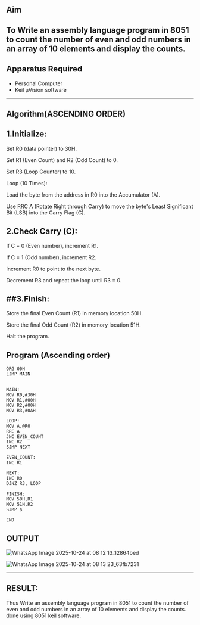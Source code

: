 ## Aim
To Write an assembly language program in 8051 to count the number of even and odd numbers in an array of 10 elements and display the counts.
---

## Apparatus Required
- Personal Computer  
- Keil µVision software  
---

## Algorithm(ASCENDING ORDER)
1.Initialize:
----
Set R0 (data pointer) to 30H.

Set R1 (Even Count) and R2 (Odd Count) to 0.

Set R3 (Loop Counter) to 10.

Loop (10 Times):

Load the byte from the address in R0 into the Accumulator (A).

Use RRC A (Rotate Right through Carry) to move the byte's Least Significant Bit (LSB) into the Carry Flag (C).

2.Check Carry (C):
---

If C = 0 (Even number), increment R1.

If C = 1 (Odd number), increment R2.

Increment R0 to point to the next byte.

Decrement R3 and repeat the loop until R3 = 0.

##3.Finish:
---
Store the final Even Count (R1) in memory location 50H.

Store the final Odd Count (R2) in memory location 51H.

Halt the program. 


## Program (Ascending order)

````````````````````
ORG 00H
LJMP MAIN


MAIN:
MOV R0,#30H
MOV R1,#00H
MOV R2,#00H
MOV R3,#0AH

LOOP:
MOV A,@R0
RRC A
JNC EVEN_COUNT
INC R2
SJMP NEXT

EVEN_COUNT:
INC R1

NEXT:
INC R0
DJNZ R3, LOOP

FINISH:
MOV 50H,R1
MOV 51H,R2
SJMP $

END
````````````````````````````````

## OUTPUT

![WhatsApp Image 2025-10-24 at 08 12 13_12864bed](https://github.com/user-attachments/assets/f75b27a4-660f-4f78-8220-a2835b0ae56d)

![WhatsApp Image 2025-10-24 at 08 13 23_63fb7231](https://github.com/user-attachments/assets/1dca1023-e63c-423f-817a-462965659fbd)


---


## RESULT:
Thus  Write an assembly language program in 8051 to count the number of even and odd numbers in an array of 10 elements and display the counts.
done using 8051 keil software.

